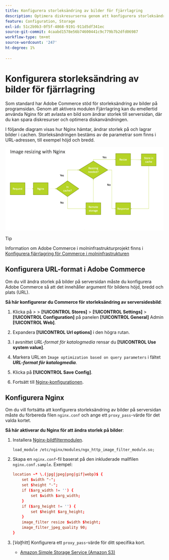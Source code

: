 ```yaml
---
title: Konfigurera storleksändring av bilder för fjärrlagring
description: Optimera diskresurserna genom att konfigurera storleksändring av bilder på serversidan.
feature: Configuration, Storage
exl-id: 51c2b9b3-0f5f-4868-9191-911d5df341ec
source-git-commit: 4caabd1578e56b74600441c9c779b7b2dfd06987
workflow-type: tm+mt
source-wordcount: '247'
ht-degree: 1%

---
```


# Konfigurera storleksändring av bilder för fjärrlagring

Som standard har Adobe Commerce stöd för storleksändring av bilder på programsidan. Genom att aktivera modulen Fjärrlagring kan du emellertid använda Nginx för att avlasta en bild som ändrar storlek till serversidan, där du kan spara diskresurser och optimera diskanvändningen.

I följande diagram visas hur Nginx hämtar, ändrar storlek på och lagrar bilder i cachen. Storleksändringen bestäms av de parametrar som finns i URL-adressen, till exempel höjd och bredd.

![Nginx-konfiguration för storleksändring av fjärrlagringsavbildning med inställningar för serverblock](../../assets/configuration/remote-storage-nginx-image-resize.png)

>[!TIP]
>
>Information om Adobe Commerce i molninfrastrukturprojekt finns i [Konfigurera fjärrlagring för Commerce i molninfrastrukturen](cloud-support.md)

## Konfigurera URL-format i Adobe Commerce

Om du vill ändra storlek på bilder på serversidan måste du konfigurera Adobe Commerce så att det innehåller argument för bildens höjd, bredd och plats (URL).

**Så här konfigurerar du Commerce för storleksändring av serversidesbild**:

1. Klicka på _>_ > **[!UICONTROL Stores]** > **[!UICONTROL Settings]** > **[!UICONTROL Configuration]** på panelen **[!UICONTROL General]** Admin **[!UICONTROL Web]**.

1. Expandera **[!UICONTROL Url options]** i den högra rutan.

1. I avsnittet _URL-format för katalogmedia_ rensar du **[!UICONTROL Use system value]**.

1. Markera URL:en `Image optimization based on query parameters` i fältet **_URL-format för katalogmedia_**.

1. Klicka på **[!UICONTROL Save Config]**.

1. Fortsätt till [Nginx-konfigurationen](#configure-nginx).

## Konfigurera Nginx

Om du vill fortsätta att konfigurera storleksändring av bilder på serversidan måste du förbereda filen `nginx.conf` och ange ett `proxy_pass`-värde för det valda kortet.

**Så här aktiverar du Nginx för att ändra storlek på bilder**:

1. Installera [Nginx-bildfiltermodulen][nginx-module].

   ```shell
   load_module /etc/nginx/modules/ngx_http_image_filter_module.so;
   ```

1. Skapa en `nginx.conf`-fil baserat på den inkluderade mallfilen `nginx.conf.sample`. Exempel:

   ```conf
   location ~* \.(jpg|jpeg|png|gif|webp)$ {
       set $width "-";
       set $height "-";
       if ($arg_width != '') {
           set $width $arg_width;
       }
       if ($arg_height != '') {
           set $height $arg_height;
       }
       image_filter resize $width $height;
       image_filter_jpeg_quality 90;
   }
   ```

1. [_Valfritt_] Konfigurera ett `proxy_pass`-värde för ditt specifika kort.

   - [Amazon Simple Storage Service (Amazon S3)](remote-storage-aws-s3.md)

<!-- link definitions -->

[nginx-module]: https://nginx.org/en/docs/http/ngx_http_image_filter_module.html
